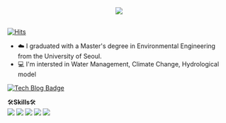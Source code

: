 <div align="center">
<img src="https://capsule-render.vercel.app/api?type=waving&color=D45769&height=220&section=header&text=KIMDONGHO&fontSize=80&&fontColor=DCDCDC" />
<div align="left"> </br>

[![Hits](https://hits.seeyoufarm.com/api/count/incr/badge.svg?url=https%3A%2F%2Fgithub.com%2FKIM-1994&count_bg=%23DE7474&title_bg=%23ECA2A2&icon=iconify.svg&icon_color=%23E7E7E7&title=HOya&edge_flat=false)](https://hits.seeyoufarm.com)

* ☁️ I graduated with a Master's degree in Environmental Engineering from the University of Seoul.
* :computer: I'm intersted in Water Management, Climate Change, Hydrological model
<!--
[![Anurag's github stats](https://github-readme-stats.vercel.app/api?username=kim-1994)](https://github.com/anuraghazra/github-readme-stats)

### :purple_heart: Career
| **Type** | **Date** | **Contents** | **Organization** |
|:--------:|:--------:|:--------:|:--------:|
| **:mortar_board: Education** | 2024. 07.16 ~  | Upstage AI Lab | **Fastcampus** |
| **🏫 School** | 2021. 03 ~ 2024.08 | Environmental engineering(M.S) | **Graduate School of Seoul** |
| **:mortar_board: Education** | 2021. 01.04 ~ 2021. 02.26 | Deep Learning | **SK Planet** |
| **:mortar_board: Education** | 2020. 8.26 ~ 2021. 02.01 | Big data analysis | **Pyeongtaek City** |
| **🏫 School** | 2013. 03 ~ 2019. 02 | Environmental engineering(B.S) | **Pyeongtaek University** |
| **:office:Employment** | 2018. 11.14 ~ 2020. 06.30| Atmosphere, quality of water, noise&Vibration | **Chungmyung Environmental** |
| **External activities** | 2016. 03 ~ 2016. 12 | Student president | **Pyeongtaek University** |

### :cyclone: Project
| **Project Name** | **Period** | **Role** | **Explanation** |
|:--------:|:--------:|:--------:|:--------:|
| **Environmental Big Data Platform Innovation Service Idea Contest** | 2021.01.27 ~ 2021.02.17 | Environmental Business Big Data Platform and Center Deployment Project | **K-water** |
| **Novel writer classification AI contest** | 2020.10.29 ~ 2020.12.04 | Development of stylistic analysis algorithm | **DACON** |
| **Consumer Trend Korea2020** | 2020.09.23 ~ 2020.10.25 | Python Jupyter Notebook, R-studio  | **KDX Korea Data Exchange** |
| **PTU Leadership** | 2016.11.14 ~ 2016.12.14| A Study on the Improvement and Solution of Lower Wastewater due to the Development of Pyeongtaek, New Economy City  | **Pyeongtaek City &Pyeongtaek University** |

### &#127942; Award
| **Project Name** | **Period** | **Role** | **Explanation** | **Organization**
|:--------:|:--------:|:--------:|:--------:|:--------:|
| **PTU Leadership** | 2016.12| Competency Assessment for Leadership | 🥉the dean of academic affairs award(Ranked 3rd) | **Pyeongtaek City &Pyeongtaek University**
-->

[![Tech Blog Badge](https://img.shields.io/badge/-HOya%20Blog-%23FF5722?style=flat&logo=blogger&logoColor=white&link=https://kim-1994.github.io/)](https://kim-1994.github.io/)

🛠**Skills**🛠</br>
<img src="https://img.shields.io/badge/Python-blue?style=flat-square&logo=Python&logoColor=white"/> <img src="https://img.shields.io/badge/Rstudio-blue?style=flat-square&logo=rstudioide&logoColor=white"/> <img src="https://img.shields.io/badge/VisualStudioCode-blue?style=flat-square&logo=Vscode(https://icons8.kr/icon/9OGIyU8hrxW5/visual-studio-code-2019)&logoColor=white"/> <img src="https://img.shields.io/badge/Github-black?style=flat-square&logo=github&logoColor=white"/> <img src="https://img.shields.io/badge/Linux-yellow?style=flat-square&logo=linux&logoColor=white"/>

</br>


<!--
**KIM-1994/KIM-1994** is a ✨ _special_ ✨ repository because its `README.md` (this file) appears on your GitHub profile.

Here are some ideas to get you started:

- 🔭 I’m currently working on ...
- 🌱 I’m currently learning ...
- 👯 I’m looking to collaborate on ...
- 🤔 I’m looking for help with ...
- 💬 Ask me about ...
- 📫 How to reach me: ...
- 😄 Pronouns: ...
- ⚡ Fun fact: ...
